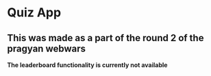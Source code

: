 # Quiz App 

## This was made as a part of the round 2 of the pragyan webwars

**The leaderboard functionality is currently not available**
